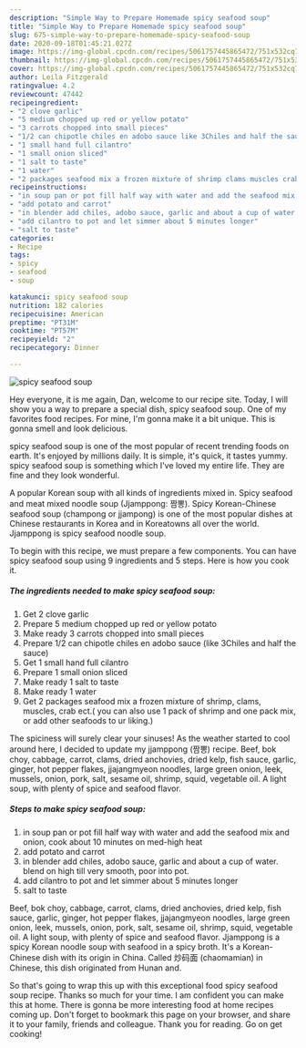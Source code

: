 ```yaml
---
description: "Simple Way to Prepare Homemade spicy seafood soup"
title: "Simple Way to Prepare Homemade spicy seafood soup"
slug: 675-simple-way-to-prepare-homemade-spicy-seafood-soup
date: 2020-09-18T01:45:21.027Z
image: https://img-global.cpcdn.com/recipes/5061757445865472/751x532cq70/spicy-seafood-soup-recipe-main-photo.jpg
thumbnail: https://img-global.cpcdn.com/recipes/5061757445865472/751x532cq70/spicy-seafood-soup-recipe-main-photo.jpg
cover: https://img-global.cpcdn.com/recipes/5061757445865472/751x532cq70/spicy-seafood-soup-recipe-main-photo.jpg
author: Leila Fitzgerald
ratingvalue: 4.2
reviewcount: 47442
recipeingredient:
- "2 clove garlic"
- "5 medium chopped up red or yellow potato"
- "3 carrots chopped into small pieces"
- "1/2 can chipotle chiles en adobo sauce like 3Chiles and half the sauce"
- "1 small hand full cilantro"
- "1 small onion sliced"
- "1 salt to taste"
- "1 water"
- "2 packages seafood mix a frozen mixture of shrimp clams muscles crab ect you can also use 1 pack of shrimp and one pack mix or add other seafoods to ur liking"
recipeinstructions:
- "in soup pan or pot fill half way with water and add the seafood mix and onion, cook about 10 minutes on med-high heat"
- "add potato and carrot"
- "in blender add chiles, adobo sauce, garlic and about a cup of water. blend on high till very smooth, poor into pot."
- "add cilantro to pot and let simmer about 5 minutes longer"
- "salt to taste"
categories:
- Recipe
tags:
- spicy
- seafood
- soup

katakunci: spicy seafood soup 
nutrition: 182 calories
recipecuisine: American
preptime: "PT31M"
cooktime: "PT57M"
recipeyield: "2"
recipecategory: Dinner

---
```



![spicy seafood soup](https://img-global.cpcdn.com/recipes/5061757445865472/751x532cq70/spicy-seafood-soup-recipe-main-photo.jpg)

Hey everyone, it is me again, Dan, welcome to our recipe site. Today, I will show you a way to prepare a special dish, spicy seafood soup. One of my favorites food recipes. For mine, I'm gonna make it a bit unique. This is gonna smell and look delicious.

spicy seafood soup is one of the most popular of recent trending foods on earth. It's enjoyed by millions daily. It is simple, it's quick, it tastes yummy. spicy seafood soup is something which I've loved my entire life. They are fine and they look wonderful.

A popular Korean soup with all kinds of ingredients mixed in. Spicy seafood and meat mixed noodle soup (Jjamppong: 짬뽕). Spicy Korean-Chinese seafood soup (champong or jjampong) is one of the most popular dishes at Chinese restaurants in Korea and in Koreatowns all over the world. Jjamppong is spicy seafood noodle soup.


To begin with this recipe, we must prepare a few components. You can have spicy seafood soup using 9 ingredients and 5 steps. Here is how you cook it.

<!--inarticleads1-->

##### The ingredients needed to make spicy seafood soup:

1. Get 2 clove garlic
1. Prepare 5 medium chopped up red or yellow potato
1. Make ready 3 carrots chopped into small pieces
1. Prepare 1/2 can chipotle chiles en adobo sauce (like 3Chiles and half the sauce)
1. Get 1 small hand full cilantro
1. Prepare 1 small onion sliced
1. Make ready 1 salt to taste
1. Make ready 1 water
1. Get 2 packages seafood mix a frozen mixture of shrimp, clams, muscles, crab ect.( you can also use 1 pack of shrimp and one pack mix, or add other seafoods to ur liking.)


The spiciness will surely clear your sinuses! As the weather started to cool around here, I decided to update my jjamppong (짬뽕) recipe. Beef, bok choy, cabbage, carrot, clams, dried anchovies, dried kelp, fish sauce, garlic, ginger, hot pepper flakes, jjajangmyeon noodles, large green onion, leek, mussels, onion, pork, salt, sesame oil, shrimp, squid, vegetable oil. A light soup, with plenty of spice and seafood flavor. 

<!--inarticleads2-->

##### Steps to make spicy seafood soup:

1. in soup pan or pot fill half way with water and add the seafood mix and onion, cook about 10 minutes on med-high heat
1. add potato and carrot
1. in blender add chiles, adobo sauce, garlic and about a cup of water. blend on high till very smooth, poor into pot.
1. add cilantro to pot and let simmer about 5 minutes longer
1. salt to taste


Beef, bok choy, cabbage, carrot, clams, dried anchovies, dried kelp, fish sauce, garlic, ginger, hot pepper flakes, jjajangmyeon noodles, large green onion, leek, mussels, onion, pork, salt, sesame oil, shrimp, squid, vegetable oil. A light soup, with plenty of spice and seafood flavor. Jjamppong is a spicy Korean noodle soup with seafood in a spicy broth. It&#39;s a Korean-Chinese dish with its origin in China. Called 炒码面 (chaomamian) in Chinese, this dish originated from Hunan and. 

So that's going to wrap this up with this exceptional food spicy seafood soup recipe. Thanks so much for your time. I am confident you can make this at home. There is gonna be more interesting food at home recipes coming up. Don't forget to bookmark this page on your browser, and share it to your family, friends and colleague. Thank you for reading. Go on get cooking!
